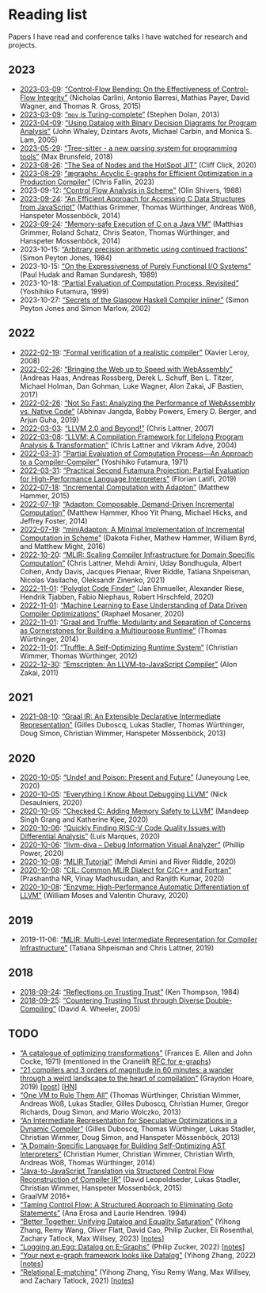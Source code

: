 # Reading list

Papers I have read and conference talks I have watched for research and
projects.

## 2023

- [2023-03-09](topics/unexpected_turing.md):
  [“Control-Flow Bending: On the Effectiveness of Control-Flow Integrity”](https://nebelwelt.net/publications/#15SEC)
  (Nicholas Carlini, Antonio Barresi, Mathias Payer, David Wagner, and Thomas R.
  Gross, 2015)
- [2023-03-09](topics/unexpected_turing.md):
  [“`mov` is Turing-complete”](https://web.archive.org/web/20130924014250/http://www.cl.cam.ac.uk/~sd601/papers/mov.pdf)
  (Stephen Dolan, 2013)
- [2023-04-09](topics/bdds.md):
  [“Using Datalog with Binary Decision Diagrams for Program Analysis”](https://people.csail.mit.edu/mcarbin/papers/aplas05.pdf)
  (John Whaley, Dzintars Avots, Michael Carbin, and Monica S. Lam, 2005)
- [2023-05-29](topics/tree-sitter.md):
  [“Tree-sitter - a new parsing system for programming tools”](https://www.youtube.com/watch?v=Jes3bD6P0To)
  (Max Brunsfeld, 2018)
- [2023-08-26](compilers/hotspot/sea_of_nodes.md):
  [“The Sea of Nodes and the HotSpot JIT”](https://www.youtube.com/watch?v=9epgZ-e6DUU)
  (Cliff Click, 2020)
- [2023-08-29](compilers/cranelift/ae-graphs.md):
  [“ægraphs: Acyclic E-graphs for Efficient Optimization in a Production
  Compiler”](https://vimeo.com/843540328)
  (Chris Fallin, 2023)
- 2023-09-12:
  [“Control Flow Analysis in Scheme”](https://www.ccs.neu.edu/home/shivers/papers/pldi88.pdf)
  (Olin Shivers, 1988)
- [2023-09-24](compilers/graalvm/c.md):
  [“An Efficient Approach for Accessing C Data Structures from JavaScript”](https://sci-hub.st/10.1145/2633301.2633302)
  (Matthias Grimmer, Thomas Würthinger, Andreas Wöß, Hanspeter Mossenböck, 2014)
- [2023-09-24](compilers/graalvm/c.md):
  [“Memory-safe Execution of C on a Java VM”](https://sci-hub.st/10.1145/2786558.2786565)
  (Matthias Grimmer, Roland Schatz, Chris Seaton, Thomas Würthinger, and
  Hanspeter Mossenböck, 2014)
- 2023-10-15:
  [“Arbitrary precision arithmetic using continued fractions”](https://www.microsoft.com/en-us/research/publication/arbitrary-precision-arithmetic-using-continued-fractions/)
  (Simon Peyton Jones, 1984)
- 2023-10-15:
  [“On the Expressiveness of Purely Functional I/O Systems”](https://cpsc.yale.edu/sites/default/files/files/tr665.pdf)
  (Paul Hudak and Raman Sundaresh, 1989)
- 2023-10-18:
  [“Partial Evaluation of Computation Process, Revisited”](https://sci-hub.st/10.1023/A:1010043619517)
  (Yoshihiko Futamura, 1999)
- 2023-10-27:
  [“Secrets of the Glasgow Haskell Compiler inliner”](https://sci-hub.st/10.1017/S0956796802004331)
  (Simon Peyton Jones and Simon Marlow, 2002)

## 2022

- [2022-02-19](compilers/compcert.md):
  [“Formal verification of a realistic compiler”](https://xavierleroy.org/publi/compcert-CACM.pdf)
  (Xavier Leroy, 2008)
- [2022-02-26](compilers/webassembly/pldi17_haas.md):
  [“Bringing the Web up to Speed with WebAssembly”](https://dl.acm.org/doi/10.1145/3062341.3062363)
  (Andreas Haas, Andreas Rossberg, Derek L. Schuff, Ben L. Titzer, Michael
  Holman, Dan Gohman, Luke Wagner, Alon Zakai, JF Bastien, 2017)
- [2022-02-26](compilers/webassembly/atc19_jangda.md):
  [“Not So Fast: Analyzing the Performance of WebAssembly vs. Native Code”](https://www.usenix.org/conference/atc19/presentation/jangda)
  (Abhinav Jangda, Bobby Powers, Emery D. Berger, and Arjun Guha, 2019)
- [2022-03-03](compilers/llvm/version_history.md):
  [“LLVM 2.0 and Beyond!”](https://www.llvm.org/pubs/2007-07-25-LLVM-2.0-and-Beyond.html)
  (Chris Lattner, 2007)
- [2022-03-08](compilers/llvm/cgo04_lattner.md):
  [“LLVM: A Compilation Framework for Lifelong Program Analysis & Transformation”](https://www.llvm.org/pubs/2004-01-30-CGO-LLVM.html)
  (Chris Lattner and Vikram Adve, 2004)
- [2022-03-31](topics/futamura.md):
  [”Partial Evaluation of Computation Process—An Approach to a
  Compiler-Compiler”](https://sci-hub.st/10.1023/A:1010095604496)
  (Yoshihiko Futamura, 1971)
- [2022-03-31](compilers/graalvm/futamura.md):
  [“Practical Second Futamura Projection: Partial Evaluation for
  High-Performance Language Interpreters”](https://sci-hub.st/10.1145/3359061.3361077)
  (Florian Latifi, 2019)
- [2022-07-18](topics/adapton/boulder2015.md):
  [“Incremental Computation with Adapton”](https://vimeo.com/122066659)
  (Matthew Hammer, 2015)
- [2022-07-19](topics/adapton/pldi2014.md):
  [“Adapton: Composable, Demand-Driven Incremental Computation”](http://matthewhammer.org/adapton/adapton-pldi2014.pdf)
  (Matthew Hammer, Khoo Yit Phang, Michael Hicks, and Jeffrey Foster, 2014)
- [2022-07-19](topics/adapton/miniAdapton.md):
  [“miniAdapton: A Minimal Implementation of Incremental Computation in Scheme”](https://arxiv.org/abs/1609.05337)
  (Dakota Fisher, Mathew Hammer, William Byrd, and Matthew Might, 2016)
- [2022-10-20](compilers/mlir/cgo21_lattner.md):
  [“MLIR: Scaling Compiler Infrastructure for Domain Specific Computation”](https://sci-hub.st/10.1109/CGO51591.2021.9370308)
  (Chris Lattner, Mehdi Amini, Uday Bondhugula, Albert Cohen, Andy Davis,
  Jacques Pienaar, River Riddle, Tatiana Shpeisman, Nicolas Vasilache, Oleksandr
  Zinenko, 2021)
- [2022-11-01](compilers/graalvm/papers.md):
  [“Polyglot Code Finder”](https://sci-hub.st/10.1145/3397537.3397559)
  (Jan Ehmueller, Alexander Riese, Hendrik Tjabben, Fabio Niephaus, Robert
  Hirschfeld, 2020)
- [2022-11-01](compilers/graalvm/papers.md):
  [“Machine Learning to Ease Understanding of Data Driven Compiler
  Optimizations”](https://sci-hub.st/10.1145/3426430.3429451)
  (Raphael Mosaner, 2020)
- [2022-11-01](compilers/graalvm/papers.md):
  [“Graal and Truffle: Modularity and Separation of Concerns as Cornerstones for
  Building a Multipurpose Runtime”](https://sci-hub.st/10.1145/2584469.2584663)
  (Thomas Würthinger, 2014)
- [2022-11-01](compilers/graalvm/papers.md):
  [“Truffle: A Self-Optimizing Runtime System”](https://sci-hub.st/10.1145/2384716.2384723)
  (Christian Wimmer, Thomas Würthinger, 2012)
- [2022-12-30](compilers/emscripten.md):
  [“Emscripten: An LLVM-to-JavaScript Compiler”](https://sci-hub.st/10.1145/2048147.2048224)
  (Alon Zakai, 2011)

## 2021

- [2021-08-10](compilers/graalvm/graal_ir.md):
  [“Graal IR: An Extensible Declarative Intermediate Representation”](https://ssw.jku.at/General/Staff/GD/APPLC-2013-paper_12.pdf)
  (Gilles Duboscq, Lukas Stadler, Thomas Würthinger, Doug Simon, Christian
  Wimmer, Hanspeter Mössenböck, 2013)

## 2020

- [2020-10-05](compilers/llvm/devmtg_2020-10/undef_and_poison.md):
  [“Undef and Poison: Present and Future”](https://www.youtube.com/watch?v=ZMaZH3YYJqY)
  (Juneyoung Lee, 2020)
- [2020-10-05](compilers/llvm/devmtg_2020-10/debugging_llvm.md):
  [“Everything I Know About Debugging LLVM”](https://www.youtube.com/watch?v=y4b-sgp6VYA)
  (Nick Desaulniers, 2020)
- [2020-10-05](compilers/llvm/devmtg_2020-10/checked_c_memory_safety.md):
  [“Checked C: Adding Memory Safety to LLVM”](https://www.youtube.com/watch?v=EuxAzvtX9CI)
  (Mandeep Singh Grang and Katherine Kjee, 2020)
- [2020-10-06](compilers/llvm/devmtg_2020-10/posters.md#quickly-finding-risc-v-code-quality-issues-with-differential-analysis):
  [“Quickly Finding RISC-V Code Quality Issues with Differential Analysis”](https://lowrisc.org/blog/2020/10/how-we-used-differential-testing-to-rapidly-find-and-fix-missed-optimisation-opportunities-in-llvms-risc-v-backend/)
  (Luís Marques, 2020)
- [2020-10-06](compilers/llvm/devmtg_2020-10/posters.md#llvm-diva-debug-information-visual-analyzer):
  [“llvm-diva – Debug Information Visual Analyzer”](https://d1keuthy5s86c8.cloudfront.net/static/ems/upload/files/llvm_diva_Poster.pdf)
  (Phillip Power, 2020)
- [2020-10-08](compilers/llvm/devmtg_2020-10/mlir_tutorial.md):
  [“MLIR Tutorial”](https://www.youtube.com/watch?v=Y4SvqTtOIDk)
  (Mehdi Amini and River Riddle, 2020)
- [2020-10-08](compilers/llvm/devmtg_2020-10/cil_mlir_dialect.md):
  [“CIL: Common MLIR Dialect for C/C++ and Fortran”](https://www.youtube.com/watch?v=3gcw-8C9UbA)
  (Prashantha NR, Vinay Madhusudan, and Ranjith Kumar, 2020)
- [2020-10-08](compilers/llvm/devmtg_2020-10/posters.md#enzyme-high-performance-automatic-differentiation-of-llvm):
  [“Enzyme: High-Performance Automatic Differentiation of LLVM”](https://d1keuthy5s86c8.cloudfront.net/static/ems/upload/files/Enzyme_llvmdev.pdf)
  (William Moses and Valentin Churavy, 2020)

## 2019

- 2019-11-06:
  [“MLIR: Multi-Level Intermediate Representation for Compiler Infrastructure”](https://llvm.org/devmtg/2019-04/talks.html#Keynote_1)
  (Tatiana Shpeisman and Chris Lattner, 2019)

## 2018

- [2018-09-24](topics/trusting_trust.md#reflections-on-trusting-trust):
  [“Reflections on Trusting Trust”](https://dl.acm.org/doi/10.1145/358198.358210)
  (Ken Thompson, 1984)
- [2018-09-25](topics/trusting_trust.md#countering-trusting-trust-through-diverse-double-compiling):
  [“Countering Trusting Trust through Diverse Double-Compiling”](https://arxiv.org/abs/1004.5548)
  (David A. Wheeler, 2005)

## TODO

- [“A catalogue of optimizing transformations”](https://www.clear.rice.edu/comp512/Lectures/Papers/1971-allen-catalog.pdf)
  (Frances E. Allen and John Cocke, 1971)
  (mentioned in the Cranelift [RFC for e-graphs](https://github.com/bytecodealliance/rfcs/blob/main/accepted/cranelift-egraph.md))
- [“21 compilers and 3 orders of magnitude in 60 minutes: a wander through a
  weird landscape to the heart of compilation”](http://venge.net/graydon/talks/CompilerTalk-2019.pdf)
  (Graydon Hoare, 2019)
  [[post](http://lambda-the-ultimate.org/node/5648)]
  [[HN](https://news.ycombinator.com/item?id=32780472)]
- [“One VM to Rule Them All”](https://sci-hub.st/10.1145/2509578.2509581)
  (Thomas Würthinger, Christian Wimmer, Andreas Wöß, Lukas Stadler, Gilles
  Duboscq, Christian Humer, Gregor Richards, Doug Simon, and Mario Wolczko,
  2013)
- [“An Intermediate Representation for Speculative Optimizations in a Dynamic
  Compiler”](https://sci-hub.st/10.1145/2542142.2542143)
  (Gilles Duboscq, Thomas Würthinger, Lukas Stadler, Christian Wimmer, Doug
  Simon, and Hanspeter Mössenböck, 2013)
- [“A Domain-Specific Language for Building Self-Optimizing AST Interpreters”](https://sci-hub.st/10.1145/2658761.2658776)
  (Christian Humer, Christian Wimmer, Christian Wirth, Andreas Wöß, Thomas
  Würthinger, 2014)
- [“Java-to-JavaScript Translation via Structured Control Flow Reconstruction of
  Compiler IR”](https://sci-hub.st/10.1145/2816707.2816715)
  (David Leopoldseder, Lukas Stadler, Christian Wimmer, Hanspeter Mossenböck,
  2015)
- GraalVM 2016+
- [“Taming Control Flow: A Structured Approach to Eliminating Goto Statements”](https://sci-hub.st/10.1109/ICCL.1994.288377)
  (Ana Erosa and Laurie Hendren. 1994)
- [“Better Together: Unifying Datalog and Equality Saturation”](https://www.mwillsey.com/papers/egglog)
  (Yihong Zhang, Remy Wang, Oliver Flatt, David Cao, Philip Zucker, Eli
  Rosenthal, Zachary Tatlock, Max Willsey, 2023)
  [[notes](topics/e-graphs.md)]
- [“Logging an Egg: Datalog on E-Graphs”](https://github.com/philzook58/egglog0-talk/raw/main/out.pdf)
  (Philip Zucker, 2022)
  [[notes](topics/e-graphs.md)]
- [“Your next e-graph framework looks like Datalog”](https://effect.systems/doc/pldi-2022-egraphs/abstract.pdf)
  (Yihong Zhang, 2022)
  [[notes](topics/e-graphs.md)]
- [“Relational E-matching”](https://arxiv.org/abs/2108.02290)
  (Yihong Zhang, Yisu Remy Wang, Max Willsey, and Zachary Tatlock, 2021)
  [[notes](topics/e-graphs.md)]
